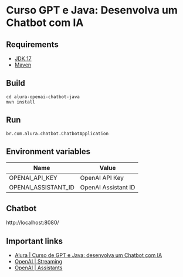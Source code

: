 # Curso GPT e Java: Desenvolva um Chatbot com IA

## Requirements

- [JDK 17](https://www.oracle.com/br/java/technologies/javase/jdk17-archive-downloads.html)
- [Maven](https://maven.apache.org)

## Build

```shell
cd alura-openai-chatbot-java
mvn install
```

## Run

`br.com.alura.chatbot.ChatbotApplication`

## Environment variables

 Name                | Value               
---------------------|---------------------
 OPENAI_API_KEY      | OpenAI API Key      
 OPENAI_ASSISTANT_ID | OpenAI Assistant ID 

## Chatbot

http://localhost:8080/

## Important links

* [Alura | Curso de GPT e Java: desenvolva um Chatbot com IA](https://cursos.alura.com.br/course/gpt-java-desenvolva-chatbot-ia)
* [OpenAI | Streaming](https://platform.openai.com/docs/api-reference/streaming)
* [OpenAI | Assistants](https://platform.openai.com/docs/assistants/overview)